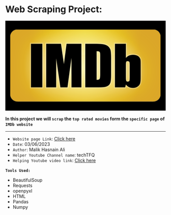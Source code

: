 # Web Scraping Project:

![](./imdb1_0.png)

**In this project we will `scrap` the `top rated movies` form the `specific page` of `IMDb website`**
___
* `Website page Link`: [Click here](https://www.imdb.com/chart/top/)
* `Date`: 03/06/2023
* `Author`: Malik Hasnain Ali
* `Helper Youtube Channel name`: techTFQ
* `Helping Youtube video link`: [Click here](https://www.youtube.com/watch?v=LCVSmkyB4v8)

**`Tools Used:`**
- BeautifulSoup
- Requests
- openpyxl
- HTML
- Pandas
- Numpy

